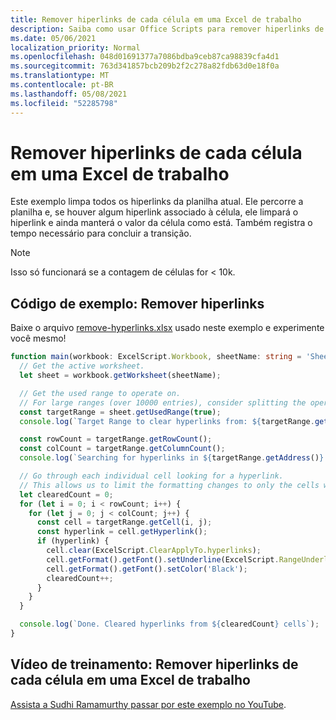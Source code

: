```yaml
---
title: Remover hiperlinks de cada célula em uma Excel de trabalho
description: Saiba como usar Office Scripts para remover hiperlinks de cada célula em uma Excel de trabalho.
ms.date: 05/06/2021
localization_priority: Normal
ms.openlocfilehash: 048d01691377a7086bdba9ceb87ca98839cfa4d1
ms.sourcegitcommit: 763d341857bcb209b2f2c278a82fdb63d0e18f0a
ms.translationtype: MT
ms.contentlocale: pt-BR
ms.lasthandoff: 05/08/2021
ms.locfileid: "52285798"
---
```

# <a name="remove-hyperlinks-from-each-cell-in-an-excel-worksheet"></a>Remover hiperlinks de cada célula em uma Excel de trabalho

 Este exemplo limpa todos os hiperlinks da planilha atual. Ele percorre a planilha e, se houver algum hiperlink associado à célula, ele limpará o hiperlink e ainda manterá o valor da célula como está. Também registra o tempo necessário para concluir a transição.

> [!NOTE]
> Isso só funcionará se a contagem de células for < 10k.

## <a name="sample-code-remove-hyperlinks"></a>Código de exemplo: Remover hiperlinks

Baixe o arquivo <a href="remove-hyperlinks.xlsx">remove-hyperlinks.xlsx</a> usado neste exemplo e experimente você mesmo!

```TypeScript
function main(workbook: ExcelScript.Workbook, sheetName: string = 'Sheet1') {
  // Get the active worksheet. 
  let sheet = workbook.getWorksheet(sheetName);

  // Get the used range to operate on.
  // For large ranges (over 10000 entries), consider splitting the operation into batches for performance.
  const targetRange = sheet.getUsedRange(true);
  console.log(`Target Range to clear hyperlinks from: ${targetRange.getAddress()}`);

  const rowCount = targetRange.getRowCount();
  const colCount = targetRange.getColumnCount();
  console.log(`Searching for hyperlinks in ${targetRange.getAddress()} which contains ${(rowCount * colCount)} cells`);

  // Go through each individual cell looking for a hyperlink. 
  // This allows us to limit the formatting changes to only the cells with hyperlink formatting.
  let clearedCount = 0;
  for (let i = 0; i < rowCount; i++) {
    for (let j = 0; j < colCount; j++) {
      const cell = targetRange.getCell(i, j);
      const hyperlink = cell.getHyperlink();
      if (hyperlink) {
        cell.clear(ExcelScript.ClearApplyTo.hyperlinks);
        cell.getFormat().getFont().setUnderline(ExcelScript.RangeUnderlineStyle.none);
        cell.getFormat().getFont().setColor('Black');
        clearedCount++;
      }
    }
  }

  console.log(`Done. Cleared hyperlinks from ${clearedCount} cells`);
}
```

## <a name="training-video-remove-hyperlinks-from-each-cell-in-an-excel-worksheet"></a>Vídeo de treinamento: Remover hiperlinks de cada célula em uma Excel de trabalho

[Assista a Sudhi Ramamurthy passar por este exemplo no YouTube](https://youtu.be/v20fdinxpHU).
